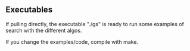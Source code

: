 ## Executables 

If pulling directly, the executable "./gs" is ready to run some examples of search with the different algos. 

If you change the examples/code, compile with make. 